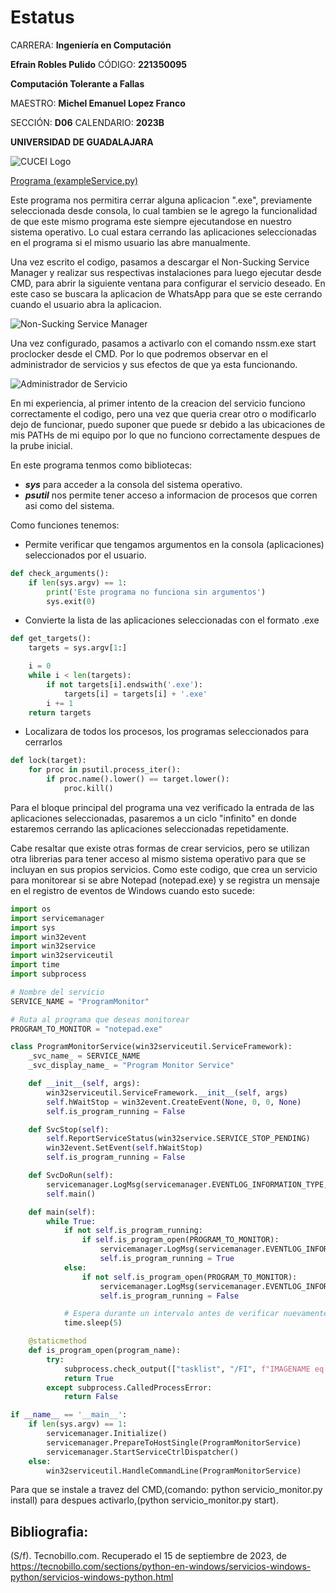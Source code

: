 # Estatus

CARRERA: **Ingeniería en Computación**

**Efrain Robles Pulido** CÓDIGO: **221350095**

**Computación Tolerante a Fallas**

MAESTRO: **Michel Emanuel Lopez Franco**

SECCIÓN: **D06**    CALENDARIO: **2023B**

**UNIVERSIDAD DE GUADALAJARA**

![CUCEI Logo](https://static.wixstatic.com/media/689543_e867e5de31ce49e7a2c28f84eb1bacf8~mv2.png/v1/fill/w_560,h_150,al_c,q_85,usm_0.66_1.00_0.01,enc_auto/logoudggris.png)

[Programa (exampleService.py)](https://github.com/EfrainRP/Computacion_tolerante_a_fallas/blob/main/Estatus/exampleService.py)

Este programa nos permitira cerrar alguna aplicacion ".exe", previamente seleccionada desde consola, lo cual tambien se le agrego la funcionalidad de que este mismo programa este siempre ejecutandose en nuestro sistema operativo. Lo cual estara cerrando las aplicaciones seleccionadas en el programa si el mismo usuario las abre manualmente.

Una vez escrito el codigo, pasamos a descargar el Non-Sucking Service Manager y realizar sus respectivas instalaciones para luego ejecutar desde CMD, para abrir la siguiente ventana para configurar el servicio deseado. En este caso se buscara la aplicacion de WhatsApp para que se este cerrando cuando el usuario abra la aplicacion.

![Non-Sucking Service Manager](https://github.com/EfrainRP/Computacion_tolerante_a_fallas/blob/main/Estatus/Images/config.PNG)

Una vez configurado, pasamos a activarlo con el comando nssm.exe start proclocker desde el CMD. Por lo que podremos observar en el administrador de servicios y sus efectos de que ya esta funcionando.

![Administrador de Servicio](https://github.com/EfrainRP/Computacion_tolerante_a_fallas/blob/main/Estatus/Images/service.png)

En mi experiencia, al primer intento de la creacion del servicio funciono correctamente el codigo, pero una vez que queria crear otro o modificarlo dejo de funcionar, puedo suponer que puede sr debido a las ubicaciones de mis PATHs de mi equipo por lo que no funciono correctamente despues de la prube inicial.

En este programa tenmos como bibliotecas:
- ***sys*** para acceder a la consola del sistema operativo.
- ***psutil*** nos permite tener acceso a informacion de procesos que corren asi como del sistema.

Como funciones tenemos: 
- Permite verificar que tengamos argumentos en la consola (aplicaciones) seleccionados por el usuario.
```python
def check_arguments(): 
    if len(sys.argv) == 1:
        print('Este programa no funciona sin argumentos')
        sys.exit(0)
```

- Convierte la lista de las aplicaciones seleccionadas con el formato .exe
```python
def get_targets():
    targets = sys.argv[1:]

    i = 0
    while i < len(targets):
        if not targets[i].endswith('.exe'):
            targets[i] = targets[i] + '.exe'
        i += 1
    return targets
```

- Localizara de todos los procesos, los programas seleccionados para cerrarlos
```python
def lock(target):
    for proc in psutil.process_iter():
        if proc.name().lower() == target.lower():
            proc.kill()
```

Para el bloque principal del programa una vez verificado la entrada de las aplicaciones seleccionadas, pasaremos a un ciclo "infinito" en donde estaremos cerrando las aplicaciones seleccionadas repetidamente.

Cabe resaltar que existe otras formas de crear servicios, pero se utilizan otra librerias para tener acceso al mismo sistema operativo para que se incluyan en sus propios servicios. Como este codigo, que crea un servicio para monitorear si se abre Notepad (notepad.exe) y se registra un mensaje en el registro de eventos de Windows cuando esto sucede:

```python
import os
import servicemanager
import sys
import win32event
import win32service
import win32serviceutil
import time
import subprocess

# Nombre del servicio
SERVICE_NAME = "ProgramMonitor"

# Ruta al programa que deseas monitorear
PROGRAM_TO_MONITOR = "notepad.exe"

class ProgramMonitorService(win32serviceutil.ServiceFramework):
    _svc_name_ = SERVICE_NAME
    _svc_display_name_ = "Program Monitor Service"

    def __init__(self, args):
        win32serviceutil.ServiceFramework.__init__(self, args)
        self.hWaitStop = win32event.CreateEvent(None, 0, 0, None)
        self.is_program_running = False

    def SvcStop(self):
        self.ReportServiceStatus(win32service.SERVICE_STOP_PENDING)
        win32event.SetEvent(self.hWaitStop)
        self.is_program_running = False

    def SvcDoRun(self):
        servicemanager.LogMsg(servicemanager.EVENTLOG_INFORMATION_TYPE, servicemanager.PYS_SERVICE_STARTED, (self._svc_name_, ''))
        self.main()

    def main(self):
        while True:
            if not self.is_program_running:
                if self.is_program_open(PROGRAM_TO_MONITOR):
                    servicemanager.LogMsg(servicemanager.EVENTLOG_INFORMATION_TYPE, 0, f"{PROGRAM_TO_MONITOR} se ha abierto.")
                    self.is_program_running = True
            else:
                if not self.is_program_open(PROGRAM_TO_MONITOR):
                    servicemanager.LogMsg(servicemanager.EVENTLOG_INFORMATION_TYPE, 0, f"{PROGRAM_TO_MONITOR} se ha cerrado.")
                    self.is_program_running = False

            # Espera durante un intervalo antes de verificar nuevamente
            time.sleep(5)

    @staticmethod
    def is_program_open(program_name):
        try:
            subprocess.check_output(["tasklist", "/FI", f"IMAGENAME eq {program_name}"])
            return True
        except subprocess.CalledProcessError:
            return False

if __name__ == '__main__':
    if len(sys.argv) == 1:
        servicemanager.Initialize()
        servicemanager.PrepareToHostSingle(ProgramMonitorService)
        servicemanager.StartServiceCtrlDispatcher()
    else:
        win32serviceutil.HandleCommandLine(ProgramMonitorService)
```

Para que se instale a travez del CMD,(comando: python servicio_monitor.py install) para despues activarlo,(python servicio_monitor.py start).

## Bibliografia:
(S/f). Tecnobillo.com. Recuperado el 15 de septiembre de 2023, de https://tecnobillo.com/sections/python-en-windows/servicios-windows-python/servicios-windows-python.html

